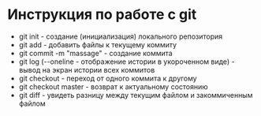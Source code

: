 # Инструкция по работе с git

* git init - создание (инициализация) локального репозитория
* git add - добавить файлы к текущему коммиту
* git commit -m "massage" - создание коммита
* git log (--oneline - отображение истории в укороченном виде) - вывод на экран истории всех коммитов
* git checkout - переход от одного коммита к другому
* git checkout master - возврат к актуальному состоянию
* git diff - увидеть разницу между текущим файлом и закоммиченным файлом